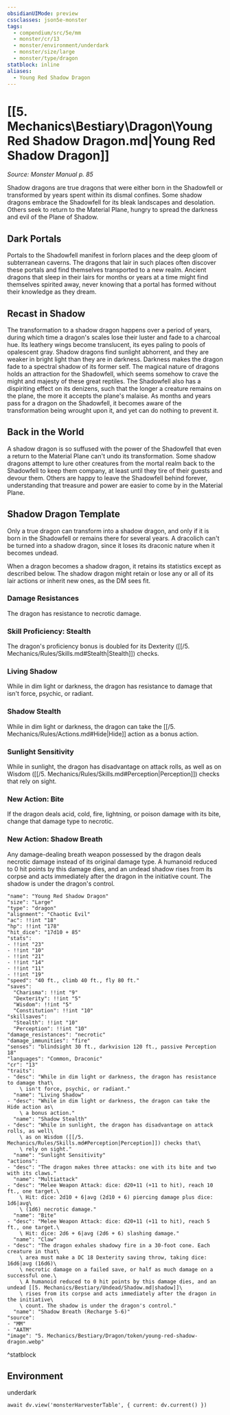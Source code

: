 ```yaml
---
obsidianUIMode: preview
cssclasses: json5e-monster
tags:
  - compendium/src/5e/mm
  - monster/cr/13
  - monster/environment/underdark
  - monster/size/large
  - monster/type/dragon
statblock: inline
aliases:
  - Young Red Shadow Dragon
---
```

# [[5. Mechanics\Bestiary\Dragon\Young Red Shadow Dragon.md|Young Red Shadow Dragon]]
*Source: Monster Manual p. 85*

Shadow dragons are true dragons that were either born in the Shadowfell or transformed by years spent within its dismal confines. Some shadow dragons embrace the Shadowfell for its bleak landscapes and desolation. Others seek to return to the Material Plane, hungry to spread the darkness and evil of the Plane of Shadow.

## Dark Portals

Portals to the Shadowfell manifest in forlorn places and the deep gloom of subterranean caverns. The dragons that lair in such places often discover these portals and find themselves transported to a new realm. Ancient dragons that sleep in their lairs for months or years at a time might find themselves spirited away, never knowing that a portal has formed without their knowledge as they dream.

## Recast in Shadow

The transformation to a shadow dragon happens over a period of years, during which time a dragon's scales lose their luster and fade to a charcoal hue. Its leathery wings become translucent, its eyes paling to pools of opalescent gray. Shadow dragons find sunlight abhorrent, and they are weaker in bright light than they are in darkness. Darkness makes the dragon fade to a spectral shadow of its former self. The magical nature of dragons holds an attraction for the Shadowfell, which seems somehow to crave the might and majesty of these great reptiles. The Shadowfell also has a dispiriting effect on its denizens, such that the longer a creature remains on the plane, the more it accepts the plane's malaise. As months and years pass for a dragon on the Shadowfell, it becomes aware of the transformation being wrought upon it, and yet can do nothing to prevent it.

## Back in the World

A shadow dragon is so suffused with the power of the Shadowfell that even a return to the Material Plane can't undo its transformation. Some shadow dragons attempt to lure other creatures from the mortal realm back to the Shadowfell to keep them company, at least until they tire of their guests and devour them. Others are happy to leave the Shadowfell behind forever, understanding that treasure and power are easier to come by in the Material Plane.

## Shadow Dragon Template

Only a true dragon can transform into a shadow dragon, and only if it is born in the Shadowfell or remains there for several years. A dracolich can't be turned into a shadow dragon, since it loses its draconic nature when it becomes undead.

When a dragon becomes a shadow dragon, it retains its statistics except as described below. The shadow dragon might retain or lose any or all of its lair actions or inherit new ones, as the DM sees fit.

### Damage Resistances

The dragon has resistance to necrotic damage.

### Skill Proficiency: Stealth

The dragon's proficiency bonus is doubled for its Dexterity ([[/5. Mechanics/Rules/Skills.md#Stealth|Stealth]]) checks.

### Living Shadow

While in dim light or darkness, the dragon has resistance to damage that isn't force, psychic, or radiant.

### Shadow Stealth

While in dim light or darkness, the dragon can take the [[/5. Mechanics/Rules/Actions.md#Hide|Hide]] action as a bonus action.

### Sunlight Sensitivity

While in sunlight, the dragon has disadvantage on attack rolls, as well as on Wisdom ([[/5. Mechanics/Rules/Skills.md#Perception|Perception]]) checks that rely on sight.

### New Action: Bite

If the dragon deals acid, cold, fire, lightning, or poison damage with its bite, change that damage type to necrotic.

### New Action: Shadow Breath

Any damage-dealing breath weapon possessed by the dragon deals necrotic damage instead of its original damage type. A humanoid reduced to 0 hit points by this damage dies, and an undead shadow rises from its corpse and acts immediately after the dragon in the initiative count. The shadow is under the dragon's control.

```statblock
"name": "Young Red Shadow Dragon"
"size": "Large"
"type": "dragon"
"alignment": "Chaotic Evil"
"ac": !!int "18"
"hp": !!int "178"
"hit_dice": "17d10 + 85"
"stats":
- !!int "23"
- !!int "10"
- !!int "21"
- !!int "14"
- !!int "11"
- !!int "19"
"speed": "40 ft., climb 40 ft., fly 80 ft."
"saves":
  "Charisma": !!int "9"
  "Dexterity": !!int "5"
  "Wisdom": !!int "5"
  "Constitution": !!int "10"
"skillsaves":
  "Stealth": !!int "10"
  "Perception": !!int "10"
"damage_resistances": "necrotic"
"damage_immunities": "fire"
"senses": "blindsight 30 ft., darkvision 120 ft., passive Perception 18"
"languages": "Common, Draconic"
"cr": "13"
"traits":
- "desc": "While in dim light or darkness, the dragon has resistance to damage that\
    \ isn't force, psychic, or radiant."
  "name": "Living Shadow"
- "desc": "While in dim light or darkness, the dragon can take the Hide action as\
    \ a bonus action."
  "name": "Shadow Stealth"
- "desc": "While in sunlight, the dragon has disadvantage on attack rolls, as well\
    \ as on Wisdom ([[/5. Mechanics/Rules/Skills.md#Perception|Perception]]) checks that\
    \ rely on sight."
  "name": "Sunlight Sensitivity"
"actions":
- "desc": "The dragon makes three attacks: one with its bite and two with its claws."
  "name": "Multiattack"
- "desc": "Melee Weapon Attack: dice: d20+11 (+11 to hit), reach 10 ft., one target.\
    \ Hit: dice: 2d10 + 6|avg (2d10 + 6) piercing damage plus dice: 1d6|avg\
    \ (1d6) necrotic damage."
  "name": "Bite"
- "desc": "Melee Weapon Attack: dice: d20+11 (+11 to hit), reach 5 ft., one target.\
    \ Hit: dice: 2d6 + 6|avg (2d6 + 6) slashing damage."
  "name": "Claw"
- "desc": "The dragon exhales shadowy fire in a 30-foot cone. Each creature in that\
    \ area must make a DC 18 Dexterity saving throw, taking dice: 16d6|avg (16d6)\
    \ necrotic damage on a failed save, or half as much damage on a successful one.\
    \ A humanoid reduced to 0 hit points by this damage dies, and an undead [[5. Mechanics/Bestiary/Undead/Shadow.md|shadow]]\
    \ rises from its corpse and acts immediately after the dragon in the initiative\
    \ count. The shadow is under the dragon's control."
  "name": "Shadow Breath (Recharge 5-6)"
"source":
- "MM"
- "AATM"
"image": "5. Mechanics/Bestiary/Dragon/token/young-red-shadow-dragon.webp"
```
^statblock

## Environment

underdark

```dataviewjs
await dv.view('monsterHarvesterTable', { current: dv.current() })
```
